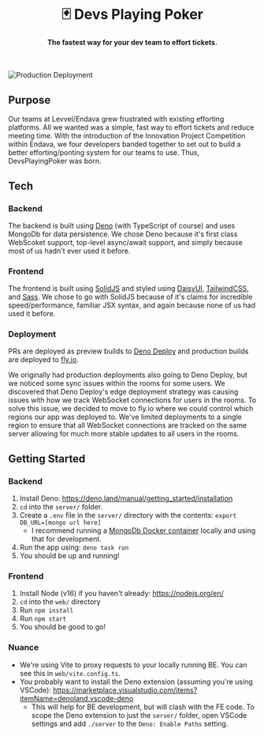<h1 align="center">🃏 Devs Playing Poker</h1>
<h4 align="center">The fastest way for your dev team to effort tickets.</h4>
<br>

![Production Deployment](https://github.com/lvl-mattwells/DevsPlayingPoker/workflows/Production%20Deployment/badge.svg)

## Purpose

Our teams at Levvel/Endava grew frustrated with existing efforting platforms. All we wanted was a simple, fast way to effort tickets and reduce meeting time. With the introduction of the Innovation Project Competition within Endava, we four developers banded together to set out to build a better efforting/ponting system for our teams to use. Thus, DevsPlayingPoker was born.

## Tech

### Backend

The backend is built using [Deno](https://deno.land) (with TypeScript of course) and uses MongoDb for data persistence. We chose Deno because it's first class WebScoket support, top-level async/await support, and simply because most of us hadn't ever used it before.

### Frontend

The frontend is built using [SolidJS](https://solidjs.com) and styled using [DaisyUI](https://daisyui.com/), [TailwindCSS](https://tailwindcss.com/), and [Sass](https://sass-lang.com/). We chose to go with SolidJS because of it's claims for incredible speed/performance, familiar JSX syntax, and again because none of us had used it before.

### Deployment

PRs are deployed as preview builds to [Deno Deploy](https://deno.com/deploy) and production builds are deployed to [fly.io](https://fly.io).

We originally had production deployments also going to Deno Deploy, but we noticed some sync issues within the rooms for some users. We discovered that Deno Deploy's edge deployment strategy was causing issues with how we track WebSocket connections for users in the rooms. To solve this issue, we decided to move to fly.io where we could control which regions our app was deployed to. We've limited deployments to a single region to ensure that all WebSocket connections are tracked on the same server allowing for much more stable updates to all users in the rooms.

## Getting Started

### Backend

1. Install Deno: https://deno.land/manual/getting_started/installation
2. `cd` into the `server/` folder.
3. Create a `.env` file in the `server/` directory with the contents: `export DB_URL=[mongo url here]`
   - I recommend running a [MongoDb Docker container](https://hub.docker.com/_/mongo) locally and using that for development.
4. Run the app using: `deno task run`
5. You should be up and running!

### Frontend

1. Install Node (v16) if you haven't already: https://nodejs.org/en/
2. `cd` into the `web/` directory
3. Run `npm install`
4. Run `npm start`
5. You should be good to go!

### Nuance

- We're using Vite to proxy requests to your locally running BE. You can see this in `web/vite.config.ts`.
- You probably want to install the Deno extension (assuming you're using VSCode): https://marketplace.visualstudio.com/items?itemName=denoland.vscode-deno
  - This will help for BE development, but will clash with the FE code. To scope the Deno extension to just the `server/` folder, open VSCode settings and add `./server` to the `Deno: Enable Paths` setting.
